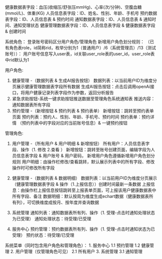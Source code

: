 <!-- 核心功能 -->
健康数据表字段：血压(收缩压/舒张压mmHg)、心率(次/分钟)、空腹血糖(mmol/L)、体重(KG)
人员信息表字段：ID、姓名、性别、年龄、手机号
预约数据表字段：ID、人员信息表 & 预约时间
通知数据表字段：ID、人员信息表 & 通知时间、通知受理状态
健康管理数据表字段：ID、人员信息表字段 & 健康数据表字段 & 创建时间

系统角色： 登录账号密码区分用户角色/管理角色
新增用户角色划分规则：
（已有角色表role，id简称rid，枚举分别为1（普通用户）/6（系统管理员）/13（测试账号））：
用户账号信息写入user表，id关联user_role表的user_id，user_role表中rid默认为1

用户角色:
1. 健康管理 -（数据列表 & 生成AI报告按钮）
    数据列表：以当前用户ID为维度分页展示健康管理数据表字段所有数据
    生成AI报告按钮：点击后调用openAi接口，将用户健康记录列表字段作为参数，返回分析报告
2. 紧急求助按钮-系统一键求助按钮推送数据至管理角色系统通知表
    推送内容：通知数据表所有字段
3. 预约管理 -（新增按钮 & 预约列表 & 预约表单）
    新增按钮：跳转至预约表单页面
    预约列表：预约人、性别、年龄、手机号、预约时间
    预约表单：预约详情 （预约列表中的字段对应的当前账号信息）& 一键预约按钮

管理角色:
1. 用户管理 -（所有用户 & 用户明细 & 新增按钮）
    所有用户：人员信息表字段、操作（1. 修改 2.查看 ）
    新增按钮：跳转至账号创建页面，编辑字段为人员信息表字段 & 用户账号 & 用户密码， 新增用户角色遵循新增用户角色划分规则
    用户明细：由操作栏修改/查看跳转，默认展示列表中的所有字段、修改操作时可修改所有字段

2. 健康管理 -（数据列表 & 数据明细） 
    数据列表：以当前用户ID为维度分页展示（健康管理数据表字段 & 操作（1.上报信息））创建时间最新一条数据
    上报信息：由操作栏上报信息按钮跳转至上报表单页面，可上报该用户健康数据表中所有字段、备注
    数据明细：默认按周为维度生成echart数据（健康数据表所有列），可切换维度成按月、按年度并查询数据
3. 系统管理
    通知列表：通知数据表所有列、操作（1. 受理-点击时通知处理状态为已受理）
    通知处理状态：待受理/已受理
4. 服务中心
    预约管理：预约数据表所有列、操作（1. 受理-点击时通知状态为已受理）
    预约状态：待受理/已受理

系统菜单（同时包含用户角色和管理角色）：
    1. 服务中心
        1.1 预约管理
        1.2 健康管理
    2. 用户管理（仅管理角色可见） 
        2.1 所有用户
    3. 系统管理
        3.1 通知管理